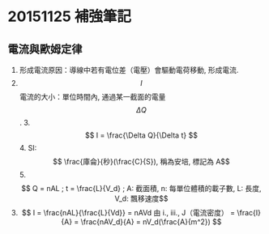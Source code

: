 # 20151125 補強筆記

## 電流與歐姆定律
1. 形成電流原因：導線中若有電位差（電壓）會驅動電荷移動, 形成電流.
2. $$ I $$ 電流的大小：單位時間內, 通過某一截面的電量 $$ \Delta Q $$.
    3. $$ I = \frac{\Delta Q}{\Delta t} $$
    4. SI: $$ \frac{庫侖}{秒}(\frac{C}{S}), 稱為安培, 標記為 A$$
    5. $$ Q = nAL ; t = \frac{L}{V_d} ; A: 截面積, n: 每單位體積的載子數, L: 長度, V_d: 飄移速度$$
6. $$ I = \frac{nAL}{\frac{L}{Vd}} = nAVd 由 i., iii., J（電流密度） = \frac{I}{A}  = \frac{nAV_d}{A} = nV_d(\frac{A}{m^2}) $$